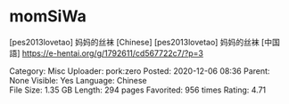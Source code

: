 # momSiWa

[pes2013lovetao] 妈妈的丝袜 [Chinese]
[pes2013lovetao] 妈妈的丝袜 [中国語]
https://e-hentai.org/g/1792611/cd567722c7/?p=3

Category: Misc
Uploader: pork:zero
Posted: 2020-12-06 08:36
Parent: None
Visible: Yes
Language: Chinese  
File Size: 1.35 GB
Length: 294 pages
Favorited: 956 times
Rating: 4.71